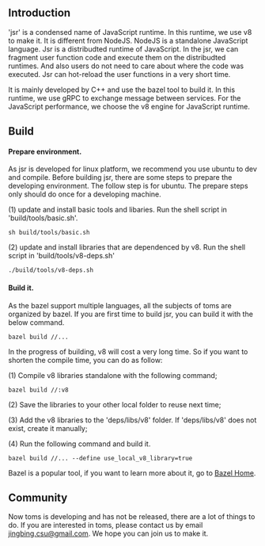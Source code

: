 ## Introduction

'jsr' is a condensed name of JavaScript runtime. In this runtime, we use v8 to make it.
It is different from NodeJS. NodeJS is a standalone JavaScript language. Jsr is a distribudted
runtime of JavaScript. In the jsr, we can fragment user function code and execute them on the
distribudted runtimes. And also users do not need to care about where the code was executed.
Jsr can hot-reload the user functions in a very short time.

It is mainly developed by C++ and use the bazel tool to build it. In this runtime, we use gRPC
to exchange message between services. For the JavaScript performance, we choose the v8 engine
for JavaScript runtime.

## Build

#### Prepare environment.
As jsr is developed for linux platform, we recommend you use ubuntu to dev and compile. 
Before building jsr, there are some steps to prepare the developing environment. The follow step
is for ubuntu. The prepare steps only should do once for a developing machine.

(1) update and install basic tools and libaries. Run the shell script in 'build/tools/basic.sh'.
```shell
sh build/tools/basic.sh
```

(2) update and install libraries that are dependenced by v8. Run the shell script in 'build/tools/v8-deps.sh'
```shell
./build/tools/v8-deps.sh
```

#### Build it.
As the bazel support multiple languages, all the subjects of toms are organized by bazel.
If you are first time to build jsr, you can build it with the below command.
```shell
bazel build //...
```

In the progress of building, v8 will cost a very long time. So if you want to shorten the compile time,
you can do as follow:

(1) Compile v8 libraries standalone with the following command;
```shell
bazel build //:v8
```
(2) Save the libraries to your other local folder to reuse next time;

(3) Add the v8 libraries to the 'deps/libs/v8' folder. If 'deps/libs/v8' does not exist,
   create it manually;

(4) Run the following command and build it.
```shell
bazel build //... --define use_local_v8_library=true
```

Bazel is a popular tool, if you want to learn more about it, go to [Bazel Home](https://bazel.build/).

## Community
Now toms is developing and has not be released, there are a lot of things to do. If you are interested in toms,
please contact us by email [jingbing.csu@gmail.com](jingbing.csu@gmail.com). We hope you can join us to make it.